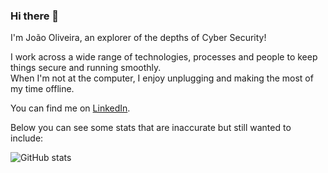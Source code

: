 ### Hi there 👋

I'm João Oliveira, an explorer of the depths of Cyber Security!

I work across a wide range of technologies, processes and people to keep things secure and running smoothly.  
When I'm not at the computer, I enjoy unplugging and making the most of my time offline.

You can find me on [LinkedIn](https://www.linkedin.com/in/joaopsoliveira03/).

Below you can see some stats that are inaccurate but still wanted to include:

![GitHub stats](https://github-readme-stats.vercel.app/api?username=joaopsoliveira03)
